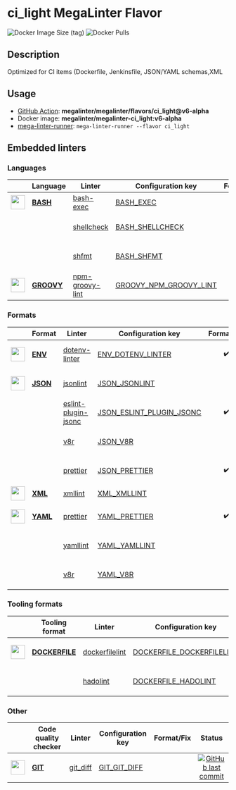 # ci_light MegaLinter Flavor

![Docker Image Size (tag)](https://img.shields.io/docker/image-size/megalinter/megalinter-ci_light/v6-alpha)
![Docker Pulls](https://img.shields.io/docker/pulls/megalinter/megalinter-ci_light)

## Description

Optimized for CI items (Dockerfile, Jenkinsfile, JSON/YAML schemas,XML

## Usage

- [GitHub Action](https://megalinter.github.io/v6-alpha/installation/#github-action): **megalinter/megalinter/flavors/ci_light@v6-alpha**
- Docker image: **megalinter/megalinter-ci_light:v6-alpha**
- [mega-linter-runner](https://megalinter.github.io/v6-alpha/mega-linter-runner/): `mega-linter-runner --flavor ci_light`

## Embedded linters

### Languages

|                                                                             <!-- -->                                                                             | Language                                                       | Linter                                                                              | Configuration key                                                                          |     Format/Fix     |                                                                      Status                                                                      |
|:----------------------------------------------------------------------------------------------------------------------------------------------------------------:|----------------------------------------------------------------|-------------------------------------------------------------------------------------|--------------------------------------------------------------------------------------------|:------------------:|:------------------------------------------------------------------------------------------------------------------------------------------------:|
|  <img src="https://github.com/megalinter/megalinter/raw/main/docs/assets/icons/bash.ico" alt="" height="32px" class="megalinter-icon"></a> <!-- linter-icon -->  | [**BASH**](https://megalinter.github.io/descriptors/bash/)     | [bash-exec](https://megalinter.github.io/descriptors/bash_bash_exec/)               | [BASH_EXEC](https://megalinter.github.io/descriptors/bash_bash_exec/)                      |                    |                                                                                                                                                  |
|                                                                  <!-- --> <!-- linter-icon -->                                                                   |                                                                | [shellcheck](https://megalinter.github.io/descriptors/bash_shellcheck/)             | [BASH_SHELLCHECK](https://megalinter.github.io/descriptors/bash_shellcheck/)               |                    |      [![GitHub last commit](https://img.shields.io/github/last-commit/koalaman/shellcheck)](https://github.com/koalaman/shellcheck/commits)      |
|                                                                  <!-- --> <!-- linter-icon -->                                                                   |                                                                | [shfmt](https://megalinter.github.io/descriptors/bash_shfmt/)                       | [BASH_SHFMT](https://megalinter.github.io/descriptors/bash_shfmt/)                         | :heavy_check_mark: |                 [![GitHub last commit](https://img.shields.io/github/last-commit/mvdan/sh)](https://github.com/mvdan/sh/commits)                 |
| <img src="https://github.com/megalinter/megalinter/raw/main/docs/assets/icons/groovy.ico" alt="" height="32px" class="megalinter-icon"></a> <!-- linter-icon --> | [**GROOVY**](https://megalinter.github.io/descriptors/groovy/) | [npm-groovy-lint](https://megalinter.github.io/descriptors/groovy_npm_groovy_lint/) | [GROOVY_NPM_GROOVY_LINT](https://megalinter.github.io/descriptors/groovy_npm_groovy_lint/) | :heavy_check_mark: | [![GitHub last commit](https://img.shields.io/github/last-commit/nvuillam/npm-groovy-lint)](https://github.com/nvuillam/npm-groovy-lint/commits) |

### Formats

|                                                                            <!-- -->                                                                            | Format                                                     | Linter                                                                                    | Configuration key                                                                              |     Format/Fix     |                                                                           Status                                                                           |
|:--------------------------------------------------------------------------------------------------------------------------------------------------------------:|------------------------------------------------------------|-------------------------------------------------------------------------------------------|------------------------------------------------------------------------------------------------|:------------------:|:----------------------------------------------------------------------------------------------------------------------------------------------------------:|
| <img src="https://github.com/megalinter/megalinter/raw/main/docs/assets/icons/env.ico" alt="" height="32px" class="megalinter-icon"></a> <!-- linter-icon -->  | [**ENV**](https://megalinter.github.io/descriptors/env/)   | [dotenv-linter](https://megalinter.github.io/descriptors/env_dotenv_linter/)              | [ENV_DOTENV_LINTER](https://megalinter.github.io/descriptors/env_dotenv_linter/)               | :heavy_check_mark: |   [![GitHub last commit](https://img.shields.io/github/last-commit/dotenv-linter/dotenv-linter)](https://github.com/dotenv-linter/dotenv-linter/commits)   |
| <img src="https://github.com/megalinter/megalinter/raw/main/docs/assets/icons/json.ico" alt="" height="32px" class="megalinter-icon"></a> <!-- linter-icon --> | [**JSON**](https://megalinter.github.io/descriptors/json/) | [jsonlint](https://megalinter.github.io/descriptors/json_jsonlint/)                       | [JSON_JSONLINT](https://megalinter.github.io/descriptors/json_jsonlint/)                       |                    |                [![GitHub last commit](https://img.shields.io/github/last-commit/zaach/jsonlint)](https://github.com/zaach/jsonlint/commits)                |
|                                                                 <!-- --> <!-- linter-icon -->                                                                  |                                                            | [eslint-plugin-jsonc](https://megalinter.github.io/descriptors/json_eslint_plugin_jsonc/) | [JSON_ESLINT_PLUGIN_JSONC](https://megalinter.github.io/descriptors/json_eslint_plugin_jsonc/) | :heavy_check_mark: | [![GitHub last commit](https://img.shields.io/github/last-commit/ota-meshi/eslint-plugin-jsonc)](https://github.com/ota-meshi/eslint-plugin-jsonc/commits) |
|                                                                 <!-- --> <!-- linter-icon -->                                                                  |                                                            | [v8r](https://megalinter.github.io/descriptors/json_v8r/)                                 | [JSON_V8R](https://megalinter.github.io/descriptors/json_v8r/)                                 |                    |                  [![GitHub last commit](https://img.shields.io/github/last-commit/chris48s/v8r)](https://github.com/chris48s/v8r/commits)                  |
|                                                                 <!-- --> <!-- linter-icon -->                                                                  |                                                            | [prettier](https://megalinter.github.io/descriptors/json_prettier/)                       | [JSON_PRETTIER](https://megalinter.github.io/descriptors/json_prettier/)                       | :heavy_check_mark: |             [![GitHub last commit](https://img.shields.io/github/last-commit/prettier/prettier)](https://github.com/prettier/prettier/commits)             |
| <img src="https://github.com/megalinter/megalinter/raw/main/docs/assets/icons/xml.ico" alt="" height="32px" class="megalinter-icon"></a> <!-- linter-icon -->  | [**XML**](https://megalinter.github.io/descriptors/xml/)   | [xmllint](https://megalinter.github.io/descriptors/xml_xmllint/)                          | [XML_XMLLINT](https://megalinter.github.io/descriptors/xml_xmllint/)                           |                    |                                                                                                                                                            |
| <img src="https://github.com/megalinter/megalinter/raw/main/docs/assets/icons/yaml.ico" alt="" height="32px" class="megalinter-icon"></a> <!-- linter-icon --> | [**YAML**](https://megalinter.github.io/descriptors/yaml/) | [prettier](https://megalinter.github.io/descriptors/yaml_prettier/)                       | [YAML_PRETTIER](https://megalinter.github.io/descriptors/yaml_prettier/)                       | :heavy_check_mark: |             [![GitHub last commit](https://img.shields.io/github/last-commit/prettier/prettier)](https://github.com/prettier/prettier/commits)             |
|                                                                 <!-- --> <!-- linter-icon -->                                                                  |                                                            | [yamllint](https://megalinter.github.io/descriptors/yaml_yamllint/)                       | [YAML_YAMLLINT](https://megalinter.github.io/descriptors/yaml_yamllint/)                       |                    |          [![GitHub last commit](https://img.shields.io/github/last-commit/adrienverge/yamllint)](https://github.com/adrienverge/yamllint/commits)          |
|                                                                 <!-- --> <!-- linter-icon -->                                                                  |                                                            | [v8r](https://megalinter.github.io/descriptors/yaml_v8r/)                                 | [YAML_V8R](https://megalinter.github.io/descriptors/yaml_v8r/)                                 |                    |                  [![GitHub last commit](https://img.shields.io/github/last-commit/chris48s/v8r)](https://github.com/chris48s/v8r/commits)                  |

### Tooling formats

|                                                                               <!-- -->                                                                               | Tooling format                                                         | Linter                                                                                | Configuration key                                                                                | Format/Fix |                                                                         Status                                                                         |
|:--------------------------------------------------------------------------------------------------------------------------------------------------------------------:|------------------------------------------------------------------------|---------------------------------------------------------------------------------------|--------------------------------------------------------------------------------------------------|:----------:|:------------------------------------------------------------------------------------------------------------------------------------------------------:|
| <img src="https://github.com/megalinter/megalinter/raw/main/docs/assets/icons/dockerfile.ico" alt="" height="32px" class="megalinter-icon"></a> <!-- linter-icon --> | [**DOCKERFILE**](https://megalinter.github.io/descriptors/dockerfile/) | [dockerfilelint](https://megalinter.github.io/descriptors/dockerfile_dockerfilelint/) | [DOCKERFILE_DOCKERFILELINT](https://megalinter.github.io/descriptors/dockerfile_dockerfilelint/) |            | [![GitHub last commit](https://img.shields.io/github/last-commit/replicatedhq/dockerfilelint)](https://github.com/replicatedhq/dockerfilelint/commits) |
|                                                                    <!-- --> <!-- linter-icon -->                                                                     |                                                                        | [hadolint](https://megalinter.github.io/descriptors/dockerfile_hadolint/)             | [DOCKERFILE_HADOLINT](https://megalinter.github.io/descriptors/dockerfile_hadolint/)             |            |           [![GitHub last commit](https://img.shields.io/github/last-commit/hadolint/hadolint)](https://github.com/hadolint/hadolint/commits)           |

### Other

|                                                                           <!-- -->                                                                            | Code quality checker                                     | Linter                                                             | Configuration key                                                      | Format/Fix |                                                     Status                                                     |
|:-------------------------------------------------------------------------------------------------------------------------------------------------------------:|----------------------------------------------------------|--------------------------------------------------------------------|------------------------------------------------------------------------|:----------:|:--------------------------------------------------------------------------------------------------------------:|
| <img src="https://github.com/megalinter/megalinter/raw/main/docs/assets/icons/git.ico" alt="" height="32px" class="megalinter-icon"></a> <!-- linter-icon --> | [**GIT**](https://megalinter.github.io/descriptors/git/) | [git_diff](https://megalinter.github.io/descriptors/git_git_diff/) | [GIT_GIT_DIFF](https://megalinter.github.io/descriptors/git_git_diff/) |            | [![GitHub last commit](https://img.shields.io/github/last-commit/git/git)](https://github.com/git/git/commits) |

